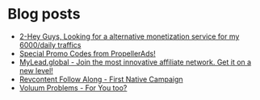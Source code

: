 # Blog posts
<!-- BLOG-POST-LIST:START -->
- [2-Hey Guys, Looking for a alternative monetization  service for my 6000/daily traffics](https://afflift.com/f/threads/2-hey-guys-looking-for-a-alternative-monetization-service-for-my-6000-daily-traffics.10125/)
- [Special Promo Codes from PropellerAds!](https://afflift.com/f/threads/special-promo-codes-from-propellerads.10122/)
- [MyLead.global - Join the most innovative affiliate network. Get it on a new level!](https://afflift.com/f/threads/mylead-global-join-the-most-innovative-affiliate-network-get-it-on-a-new-level.2151/)
- [Revcontent Follow Along - First Native Campaign](https://afflift.com/f/threads/revcontent-follow-along-first-native-campaign.10092/)
- [Voluum Problems - For You too?](https://afflift.com/f/threads/voluum-problems-for-you-too.10124/)
<!-- BLOG-POST-LIST:END -->
